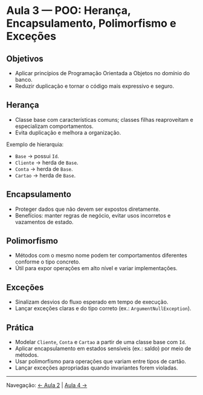 # Aula 3 — POO: Herança, Encapsulamento, Polimorfismo e Exceções

## Objetivos
- Aplicar princípios de Programação Orientada a Objetos no domínio do banco.
- Reduzir duplicação e tornar o código mais expressivo e seguro.

## Herança
- Classe base com características comuns; classes filhas reaproveitam e especializam comportamentos.
- Evita duplicação e melhora a organização.

Exemplo de hierarquia:
- `Base` → possui `Id`.
- `Cliente` → herda de `Base`.
- `Conta` → herda de `Base`.
- `Cartao` → herda de `Base`.

## Encapsulamento
- Proteger dados que não devem ser expostos diretamente.
- Benefícios: manter regras de negócio, evitar usos incorretos e vazamentos de estado.

## Polimorfismo
- Métodos com o mesmo nome podem ter comportamentos diferentes conforme o tipo concreto.
- Útil para expor operações em alto nível e variar implementações.

## Exceções
- Sinalizam desvios do fluxo esperado em tempo de execução.
- Lançar exceções claras e do tipo correto (ex.: `ArgumentNullException`).

## Prática
- Modelar `Cliente`, `Conta` e `Cartao` a partir de uma classe base com `Id`.
- Aplicar encapsulamento em estados sensíveis (ex.: saldo) por meio de métodos.
- Usar polimorfismo para operações que variam entre tipos de cartão.
- Lançar exceções apropriadas quando invariantes forem violadas.

---
Navegação: [← Aula 2](Aula-2.md) | [Aula 4 →](Aula-4.md)
